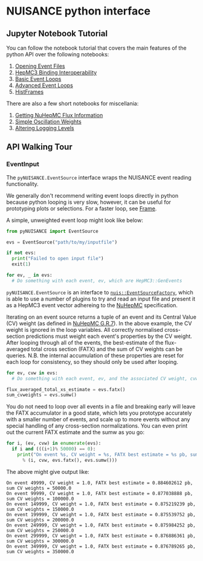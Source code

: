 # NUISANCE python interface

## Jupyter Notebook Tutorial

You can follow the notebook tutorial that covers the main features of the python API over the following notebooks:

1. [Opening Event Files](notebooks/opening_event_files.ipynb)
1. [HepMC3 Binding Interoperability](notebooks/HepMC3_binding_interop.ipynb)
1. [Basic Event Loops](notebooks/basing_loops.ipynb)
1. [Advanced Event Loops](notebooks/advanced_looping.ipynb)
1. [HistFrames](notebooks/histframes.ipynb)

There are also a few short notebooks for miscellania:

1. [Getting NuHepMC Flux Information](notebooks/flux_info.ipynb)
1. [Simple Oscillation Weights](notebooks/osc.ipynb)
1. [Altering Logging Levels](notebooks/logging.ipynb)

## API Walking Tour

### EventInput

The `pyNUISANCE.EventSource` interface wraps the NUISANCE event reading functionality.

We generally don't recommend writing event loops directly in python because python looping is very slow, however, it can be useful for prototyping plots or selections. For a faster loop, see [Frame](#frame).

A simple, unweighted event loop might look like below:

```python
from pyNUISANCE import EventSource

evs = EventSource("path/to/my/inputfile")

if not evs:
  print("Failed to open input file")
  exit(1)

for ev, _ in evs:
  # Do something with each event, ev, which are HepMC3::GenEvents
```

`pyNUISANCE.EventSource` is an interface to [`nuis::EventSourceFactory`](../eventinput/EventSourceFactory.h), which is able to use a number of plugins to try and read an input file and present it as a HepMC3 event vector adhereing to the [NuHepMC](https://github.com/NuHepMC/Spec) specification.

Iterating on an event source returns a tuple of an event and its Central Value (CV) weight (as defined in [NuHepMC G.R.7](https://github.com/NuHepMC/Spec?tab=readme-ov-file#gr7-event-weights)). In the above example, the CV weight is ignored in the loop variables. All correctly normalised cross-section predictions must weight each event's properties by the CV weight. After looping through all of the events, the best-estimate of the flux-averaged total cross section (FATX) and the sum of CV weights can be queries. N.B. the internal accumulation of these properties are reset for each loop for consistency, so they should only be used after looping.

```python
for ev, cvw in evs:
  # Do something with each event, ev, and the associated CV weight, cvw

flux_averaged_total_xs_estimate = evs.fatx()
sum_cvweights = evs.sumw()
```

You do not need to loop over all events in a file and breaking early will leave the FATX accumulator in a good state, which lets you prototype accurately with a smaller number of events, and scale up to more events without any special handling of any cross-section normalizations. You can even print out the current FATX estimate and the sumw as you go:

```python
for i, (ev, cvw) in enumerate(evs):
  if i and (((i+1)% 50000) == 0):
    print("On event %s, CV weight = %s, FATX best estimate = %s pb, sum CV weights = %s " \
      % (i, cvw, evs.fatx(), evs.sumw()))
```

The above might give output like:

```
On event 49999, CV weight = 1.0, FATX best estimate = 0.884602612 pb, sum CV weights = 50000.0 
On event 99999, CV weight = 1.0, FATX best estimate = 0.877038888 pb, sum CV weights = 100000.0 
On event 149999, CV weight = 1.0, FATX best estimate = 0.875219239 pb, sum CV weights = 150000.0 
On event 199999, CV weight = 1.0, FATX best estimate = 0.875539752 pb, sum CV weights = 200000.0 
On event 249999, CV weight = 1.0, FATX best estimate = 0.875984252 pb, sum CV weights = 250000.0 
On event 299999, CV weight = 1.0, FATX best estimate = 0.876886361 pb, sum CV weights = 300000.0 
On event 349999, CV weight = 1.0, FATX best estimate = 0.876789265 pb, sum CV weights = 350000.0
```
